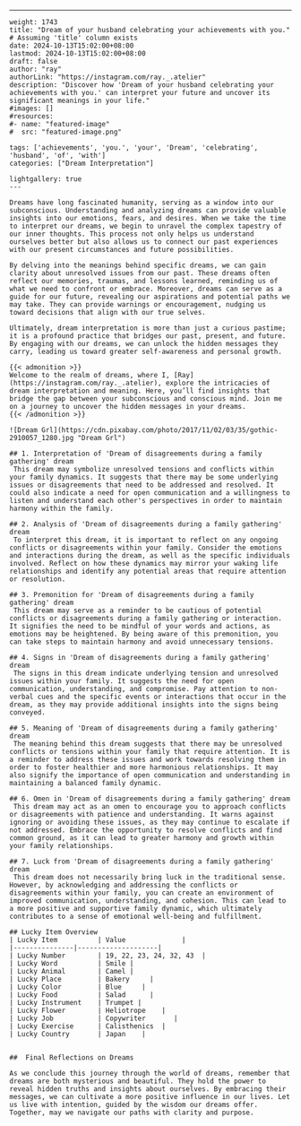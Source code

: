 ---
    weight: 1743
    title: "Dream of your husband celebrating your achievements with you."  # Assuming 'title' column exists
    date: 2024-10-13T15:02:00+08:00
    lastmod: 2024-10-13T15:02:00+08:00
    draft: false
    author: "ray"
    authorLink: "https://instagram.com/ray._.atelier"
    description: "Discover how 'Dream of your husband celebrating your achievements with you.' can interpret your future and uncover its significant meanings in your life."
    #images: []
    #resources:
    #- name: "featured-image"
    #  src: "featured-image.png"
    
    tags: ['achievements', 'you.', 'your', 'Dream', 'celebrating', 'husband', 'of', 'with']
    categories: ["Dream Interpretation"]
    
    lightgallery: true
    ---
    
    Dreams have long fascinated humanity, serving as a window into our subconscious. Understanding and analyzing dreams can provide valuable insights into our emotions, fears, and desires. When we take the time to interpret our dreams, we begin to unravel the complex tapestry of our inner thoughts. This process not only helps us understand ourselves better but also allows us to connect our past experiences with our present circumstances and future possibilities.
    
    By delving into the meanings behind specific dreams, we can gain clarity about unresolved issues from our past. These dreams often reflect our memories, traumas, and lessons learned, reminding us of what we need to confront or embrace. Moreover, dreams can serve as a guide for our future, revealing our aspirations and potential paths we may take. They can provide warnings or encouragement, nudging us toward decisions that align with our true selves.
    
    Ultimately, dream interpretation is more than just a curious pastime; it is a profound practice that bridges our past, present, and future. By engaging with our dreams, we can unlock the hidden messages they carry, leading us toward greater self-awareness and personal growth.
    
    {{< admonition >}}
    Welcome to the realm of dreams, where I, [Ray](https://instagram.com/ray._.atelier), explore the intricacies of dream interpretation and meaning. Here, you’ll find insights that bridge the gap between your subconscious and conscious mind. Join me on a journey to uncover the hidden messages in your dreams.
    {{< /admonition >}}
    
    ![Dream Grl](https://cdn.pixabay.com/photo/2017/11/02/03/35/gothic-2910057_1280.jpg "Dream Grl")
    
    ## 1. Interpretation of 'Dream of disagreements during a family gathering' dream
     This dream may symbolize unresolved tensions and conflicts within your family dynamics. It suggests that there may be some underlying issues or disagreements that need to be addressed and resolved. It could also indicate a need for open communication and a willingness to listen and understand each other's perspectives in order to maintain harmony within the family.
    
    ## 2. Analysis of 'Dream of disagreements during a family gathering' dream
     To interpret this dream, it is important to reflect on any ongoing conflicts or disagreements within your family. Consider the emotions and interactions during the dream, as well as the specific individuals involved. Reflect on how these dynamics may mirror your waking life relationships and identify any potential areas that require attention or resolution.
    
    ## 3. Premonition for 'Dream of disagreements during a family gathering' dream
     This dream may serve as a reminder to be cautious of potential conflicts or disagreements during a family gathering or interaction. It signifies the need to be mindful of your words and actions, as emotions may be heightened. By being aware of this premonition, you can take steps to maintain harmony and avoid unnecessary tensions.
    
    ## 4. Signs in 'Dream of disagreements during a family gathering' dream
     The signs in this dream indicate underlying tension and unresolved issues within your family. It suggests the need for open communication, understanding, and compromise. Pay attention to non-verbal cues and the specific events or interactions that occur in the dream, as they may provide additional insights into the signs being conveyed.
    
    ## 5. Meaning of 'Dream of disagreements during a family gathering' dream
     The meaning behind this dream suggests that there may be unresolved conflicts or tensions within your family that require attention. It is a reminder to address these issues and work towards resolving them in order to foster healthier and more harmonious relationships. It may also signify the importance of open communication and understanding in maintaining a balanced family dynamic.
    
    ## 6. Omen in 'Dream of disagreements during a family gathering' dream
     This dream may act as an omen to encourage you to approach conflicts or disagreements with patience and understanding. It warns against ignoring or avoiding these issues, as they may continue to escalate if not addressed. Embrace the opportunity to resolve conflicts and find common ground, as it can lead to greater harmony and growth within your family relationships.
    
    ## 7. Luck from 'Dream of disagreements during a family gathering' dream
     This dream does not necessarily bring luck in the traditional sense. However, by acknowledging and addressing the conflicts or disagreements within your family, you can create an environment of improved communication, understanding, and cohesion. This can lead to a more positive and supportive family dynamic, which ultimately contributes to a sense of emotional well-being and fulfillment.
    
    ## Lucky Item Overview
    | Lucky Item          | Value              |
    |---------------|--------------------|
    | Lucky Number        | 19, 22, 23, 24, 32, 43  |
    | Lucky Word          | Smile |
    | Lucky Animal        | Camel |
    | Lucky Place         | Bakery     |
    | Lucky Color         | Blue     |
    | Lucky Food          | Salad      |
    | Lucky Instrument    | Trumpet |
    | Lucky Flower        | Heliotrope    |
    | Lucky Job           | Copywriter       |
    | Lucky Exercise      | Calisthenics  |
    | Lucky Country       | Japan    |
    
    
    ##  Final Reflections on Dreams
    
    As we conclude this journey through the world of dreams, remember that dreams are both mysterious and beautiful. They hold the power to reveal hidden truths and insights about ourselves. By embracing their messages, we can cultivate a more positive influence in our lives. Let us live with intention, guided by the wisdom our dreams offer. Together, may we navigate our paths with clarity and purpose.
    